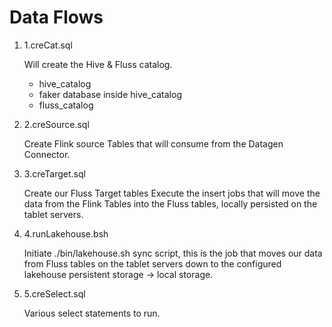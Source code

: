 
# Data Flows

1. 1.creCat.sql

    Will create the Hive & Fluss catalog.

    - hive_catalog
    - faker database inside hive_catalog
    - fluss_catalog

2. 2.creSource.sql

    Create Flink source Tables that will consume from the Datagen Connector.
    
3.  3.creTarget.sql

    Create our Fluss Target tables
    Execute the insert jobs that will move the data from the Flink Tables into the Fluss tables, locally persisted on the tablet servers.

4. 4.runLakehouse.bsh

   Initiate ./bin/lakehouse.sh sync script, this is the job that moves our data from Fluss tables on the tablet servers down to the configured lakehouse persistent storage -> local storage.

5. 5.creSelect.sql
  
    Various select statements to run.


